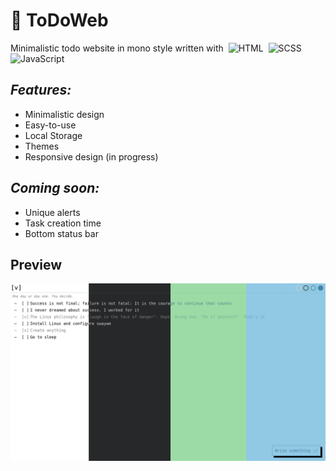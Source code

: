 # &#128221; ToDoWeb
Minimalistic todo website in mono style written with&nbsp;
<img loading="lazy" height=16px src="https://cdn.simpleicons.org/html5/e34f26" title="HTML"></img>&nbsp;
<img loading="lazy" height=16px src="https://cdn.simpleicons.org/sass/cc6699" title="SCSS"></img>&nbsp;
<img loading="lazy" height=16px src="https://cdn.simpleicons.org/javascript/f7df1e" title="JavaScript"></img>&nbsp;
## ***Features:***
  + Minimalistic design
  + Easy-to-use
  + Local Storage
  + Themes
  + Responsive design (in progress)
## ***Coming soon:***
  + Unique alerts
  + Task creation time
  + Bottom status bar
## Preview
![Preview](https://raw.githubusercontent.com/hkooost/ToDoWeb/534e093cd976b433785ab9351f06274a4c894107/assets/preview.jpg)
